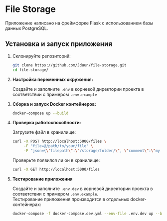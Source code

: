 # File Storage

Приложение написано на фреймфорке Flask с использованием базы данных PostgreSQL.

## Установка и запуск приложения


1. Склонируйте репозиторий:
   ```sh
   git clone https://github.com/Jduun/file-storage.git
   cd file-storage/
   ```
   
2. **Настройка переменных окружения:**

    Создайте и заполните `.env` в корневой директории проекта в соответствии с примером `.env.example`

3. **Сборка и запуск Docker контейнеров:**

      ```sh
      docker-compose up --build
      ```
   
4. **Проверка работоспособности:**

   Загрузите файл в хранилище:
   ```sh
   curl -X POST http://localhost:5000/files \
        -F "file=@/path/to/your/file" \
        -F "json={\"filepath\":\"/storage/folder/\", \"comment\":\"my comment\"}"
   ```
   
   Проверьте появился ли он в хранилище:
   ```sh
   curl -X GET http://localhost:5000/files
   ```
5. **Тестирование приложения**

   Создайте и заполните `.env.dev` в корневой директории проекта в соответствии с примером `.env.example`.   
   Тестирование приложения производится в отдельных docker-контейнерах:
   ```sh
   docker-compose -f docker-compose.dev.yml --env-file .env.dev up --build
   ```